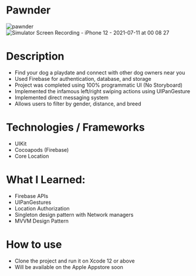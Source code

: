 # Pawnder

![pawnder](https://user-images.githubusercontent.com/47906114/125182383-9e02c080-e1db-11eb-85a9-d9425ce7b490.png)
![Simulator Screen Recording - iPhone 12 - 2021-07-11 at 00 08 27](https://user-images.githubusercontent.com/47906114/125182469-3c8f2180-e1dc-11eb-865f-a73985039cc7.gif)

# Description

* Find your dog a playdate and connect with other dog owners near you
* Used Firebase for authentication, database, and storage 
* Project was completed using 100% programmatic UI (No Storyboard)
* Implemented the infamous left/right swiping actions using UIPanGesture
* Implemented direct messaging system 
* Allows users to filter by gender, distance, and breed

# Technologies / Frameworks

* UIKit
* Cocoapods (Firebase)
* Core Location

# What I Learned:

* Firebase APIs
* UIPanGestures
* Location Authorization
* Singleton design pattern with Network managers
* MVVM Design Pattern

# How to use

* Clone the project and run it on Xcode 12 or above
* Will be available on the Apple Appstore soon
